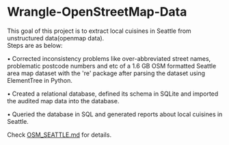 # Wrangle-OpenStreetMap-Data
This goal of this project is to extract local cuisines in Seattle from unstructured data(openmap data). </br>
Steps are as below: </br>

• Corrected inconsistency problems like over-abbreviated street names, problematic postcode numbers and etc of a 1.6 GB OSM formatted Seattle area map dataset with the 're' package after parsing the dataset using ElementTree in Python.</br>

• Created a relational database, defined its schema in SQLite and imported the audited map data into the database.</br>

• Queried the database in SQL and generated reports about local cuisines in Seattle.

Check [OSM_SEATTLE.md](https://github.com/greengreengreen/Wrangle-OpenStreetMap-Data/blob/master/OSM_SEATTLE.md) for details.
